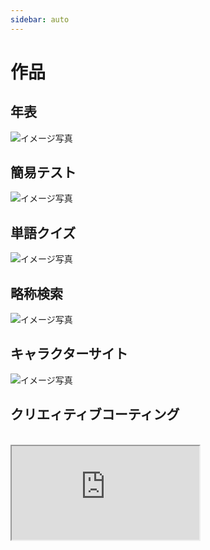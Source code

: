 ```yaml
---
sidebar: auto
---
```


# 作品

## 年表

![イメージ写真](/2010s.png)

## 簡易テスト

![イメージ写真](/quiz.png)


## 単語クイズ
![イメージ写真](/typing.png)

## 略称検索

![イメージ写真](/abbr.png)


## キャラクターサイト

![イメージ写真](/illust.png)


## クリエィティブコーティング

<br />
<div style="{position: relative; width: 100%;  height:540px; overflow-y:scroll; border:0; -webkit-overflow-scrolling:touch;}">
<iframe src="https://openprocessing.org/sketch/1727843/embed/" style="{position:absolute;top:0;left:0;width:100%; border:0; height: 100%; }" ></iframe>
</div>
